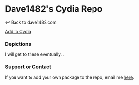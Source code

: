 # Dave1482's Cydia Repo

[&#8617; Back to dave1482.com](http://dave1482.com/)

<a href="cydia://url/https://cydia.saurik.com/api/share#?source=https://beta.dave1482.com/" class="btn btn-github">Add to Cydia</a>
### Depictions

I will get to these eventually...

### Support or Contact

If you want to add your own package to the repo, email me [here](mailto:dave1482@dave1482.com?cc=thedave1482@gmail.com&amp;subject=GitHub%20Repo%20Support).
